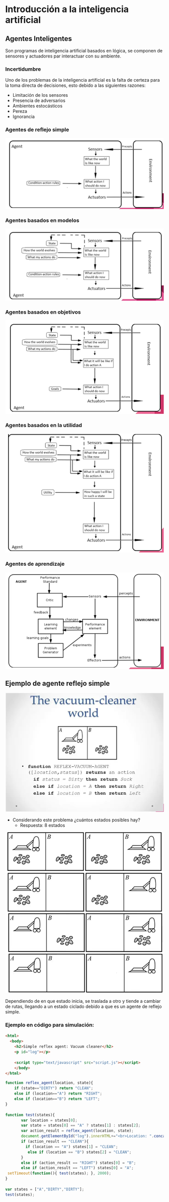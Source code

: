 # Introducción a la inteligencia artificial

## Agentes Inteligentes
Son programas de inteligencia artificial basados en lógica, se componen de sensores y actuadores par interactuar con su ambiente.

### Incertidumbre
Uno de los problemas de la inteligencia artificial es la falta de certeza para la toma directa de decisiones, esto debido a las siguientes razones:
* Limitación de los sensores
* Presencia de adversarios
* Ambientes estocásticos
* Pereza
* Ignorancia

### Agentes de reflejo simple

<p align="center">
  <img src="img/1.png" alt="reflejo_simple" />
</p>

### Agentes basados en modelos

<p align="center">
  <img src="img/2.png" alt="modelo" />
</p>

### Agentes basados en objetivos

<p align="center">
  <img src="img/3.png" alt="objetivo" />
</p>

### Agentes basados en la utilidad

<p align="center">
  <img src="img/4.png" alt="utilidad" />
</p>

### Agentes de aprendizaje

<p align="center">
  <img src="img/5.png" alt="aprendizaje" />
</p>

## Ejemplo de agente reflejo simple

<p align="center">
  <img src="img/6.png" alt="vacuum" />
</p>

* Considerando este problema ¿cuántos estados posibles hay?
  * Respuesta: 8 estados
<p align="center">
  <img src="img/7.png" alt="estados" />
</p>

Dependiendo de en que estado inicia, se traslada a otro y tiende a cambiar de rutas, llegando a un estado ciclado debido a que es un agente de reflejo simple.

### Ejemplo en código para simulación:
```HTML
<html>
  <body>
    <h2>Simple reflex agent: Vacuum cleaner</h2>
    <p id="log"></p>
    
    <script type="text/javascript" src="script.js"></script>
    </body>
</html>
```

```JavaScript
function reflex_agent(location, state){
    if (state=="DIRTY") return "CLEAN";
    else if (location=="A") return "RIGHT";
    else if (location=="B") return "LEFT";
}

function test(states){
       var location = states[0];		
       var state = states[0] == "A" ? states[1] : states[2];
       var action_result = reflex_agent(location, state);
       document.getElementById("log").innerHTML+="<br>Location: ".concat(location).concat(" | Action: ").concat(action_result);
       if (action_result == "CLEAN"){
         if (location == "A") states[1] = "CLEAN";
          else if (location == "B") states[2] = "CLEAN";
       }
       else if (action_result == "RIGHT") states[0] = "B";
       else if (action_result == "LEFT") states[0] = "A";		
 setTimeout(function(){ test(states); }, 2000);
}

var states = ["A","DIRTY","DIRTY"];
test(states);
```
